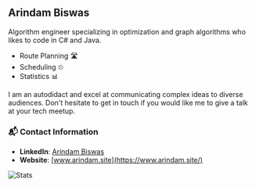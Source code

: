## Arindam Biswas

Algorithm engineer specializing in optimization and graph algorithms who likes to code in C# and Java.

- Route Planning 🛣
- Scheduling ⏲
- Statistics 📊

I am an autodidact and excel at communicating complex ideas to diverse audiences. Don't hesitate to get in touch if you would like me to give a talk at your tech meetup.

### 📬 Contact Information

- **LinkedIn**: [Arindam Biswas](https://www.linkedin.com/in/arindam-biswas-phd/)
- **Website**: [www.arindam.site](https://www.arindam.site/)

![Stats](https://github-readme-stats.vercel.app/api?username=armnrd&show_icons=true)
